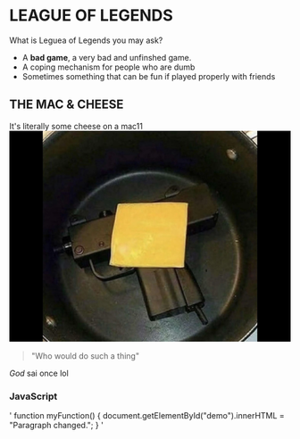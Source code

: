 # LEAGUE OF LEGENDS

What is Leguea of Legends you may ask?

* A **bad game**, a very bad and unfinshed game.
* A coping mechanism for people who are dumb
* Sometimes something that can be fun if played properly with friends

## THE MAC & CHEESE

It's literally some cheese on a mac11 ![E](mac&cheese.jpg)

>"Who would do such a thing"

_God_ sai once lol

### JavaScript

'
function myFunction() {
  document.getElementById("demo").innerHTML = "Paragraph changed.";
}
'